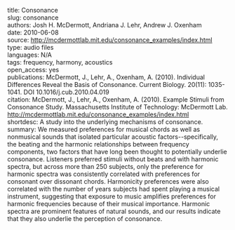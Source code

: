 title: Consonance  
slug: consonance  
authors: Josh H. McDermott, Andriana J. Lehr, Andrew J. Oxenham  
date: 2010-06-08    
source: http://mcdermottlab.mit.edu/consonance_examples/index.html  
type: audio files  
languages: N/A    
tags: frequency, harmony, acoustics  
open_access: yes  
publications: McDermott, J., Lehr, A., Oxenham, A. (2010). Individual Differences Reveal the Basis of Consonance. Current Biology. 20(11): 1035-1041. DOI 10.1016/j.cub.2010.04.019  
citation: McDermott, J., Lehr, A., Oxenham, A. (2010). Example Stimuli from Consonance Study. Massachusetts Institute of Technology: McDermott Lab. http://mcdermottlab.mit.edu/consonance_examples/index.html  
shortdesc: A study into the underlying mechanisms of consonance.   
summary: We measured preferences for musical chords as well as nonmusical sounds that isolated particular acoustic factors--specifically, the beating and the harmonic relationships between frequency components, two factors that have long been thought to potentially underlie consonance. Listeners preferred stimuli without beats and with harmonic spectra, but across more than 250 subjects, only the preference for harmonic spectra was consistently correlated with preferences for consonant over dissonant chords. Harmonicity preferences were also correlated with the number of years subjects had spent playing a musical instrument, suggesting that exposure to music amplifies preferences for harmonic frequencies because of their musical importance. Harmonic spectra are prominent features of natural sounds, and our results indicate that they also underlie the perception of consonance.  
